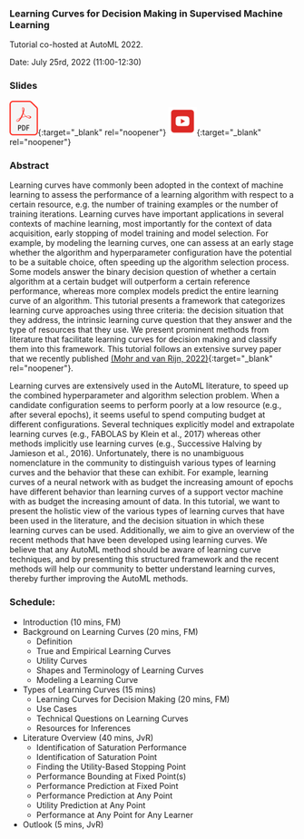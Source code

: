 ### Learning Curves for Decision Making in Supervised Machine Learning

Tutorial co-hosted at AutoML 2022. 

Date: July 25rd, 2022 (11:00-12:30)


### Slides

[<img src="GFX/pdffile.png" width="50" />](/metalearning/content/2022AutoML/tutorial_learning_curves.pdf){:target="_blank" rel="noopener"}
[<img src="GFX/youtube.png" width="50" />](https://www.youtube.com/watch?v=KPDZNNxrMqw){:target="_blank" rel="noopener"}

### Abstract

Learning curves have commonly been adopted in the context of machine learning to assess the performance of a learning algorithm with respect to a certain resource, e.g. the number of training examples or the number of training iterations. Learning curves have important applications in several contexts of machine learning, most importantly for the context of data acquisition, early stopping of model training and model selection. For example, by modeling the learning curves, one can assess at an early stage whether the algorithm and hyperparameter configuration have the potential to be a suitable choice, often speeding up the algorithm selection process. Some models answer the binary decision question of whether a certain algorithm at a certain budget will outperform a certain reference performance, whereas more complex models predict the entire learning curve of an algorithm. This tutorial presents a framework that categorizes learning curve approaches using three criteria: the decision situation that they address, the intrinsic learning curve question that they answer and the type of resources that they use. We present prominent methods from literature that facilitate learning curves for decision making and classify them into this framework. This tutorial follows an extensive survey paper that we recently published [(Mohr and van Rijn, 2022)](https://arxiv.org/abs/2201.12150){:target="_blank" rel="noopener"}.

Learning curves are extensively used in the AutoML literature, to speed up the combined hyperparameter and algorithm selection problem. When a candidate configuration seems to perform poorly at a low resource (e.g., after several epochs), it seems useful to spend computing budget at different configurations. Several techniques explicitly model and extrapolate learning curves (e.g., FABOLAS by Klein et al., 2017) whereas other methods implicitly use learning curves (e.g., Successive Halving by Jamieson et al., 2016). Unfortunately, there is no unambiguous nomenclature in the community to distinguish various types of learning curves and the behavior that these can exhibit. For example, learning curves of a neural network with as budget the increasing amount of epochs have different behavior than learning curves of a support vector machine with as budget the increasing amount of data. In this tutorial, we want to present the holistic view of the various types of learning curves that have been used in the literature, and the decision situation in which these learning curves can be used. Additionally, we aim to give an overview of the recent methods that have been developed using learning curves. We believe that any AutoML method should be aware of learning curve techniques, and by presenting this structured framework and the recent methods will help our community to better understand learning curves, thereby further improving the AutoML methods.

### Schedule:

* Introduction (10 mins, FM)
* Background on Learning Curves (20 mins, FM)
  * Definition
  * True and Empirical Learning Curves
  * Utility Curves
  * Shapes and Terminology of Learning Curves
  * Modeling a Learning Curve
* Types of Learning Curves (15 mins)
  * Learning Curves for Decision Making (20 mins, FM)
  * Use Cases
  * Technical Questions on Learning Curves
  * Resources for Inferences
* Literature Overview (40 mins, JvR)
  * Identification of Saturation Performance
  * Identification of Saturation Point
  * Finding the Utility-Based Stopping Point
  * Performance Bounding at Fixed Point(s)
  * Performance Prediction at Fixed Point
  * Performance Prediction at Any Point
  * Utility Prediction at Any Point
  * Performance at Any Point for Any Learner
* Outlook (5 mins, JvR)

